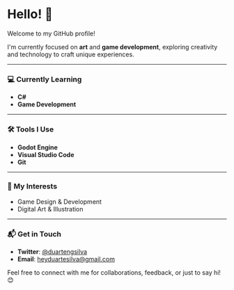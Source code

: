 # Hello! 👋  
Welcome to my GitHub profile!  

I'm currently focused on **art** and **game development**, exploring creativity and technology to craft unique experiences.  

---

### 💻 Currently Learning  
- **C#**
- **Game Development**

---

### 🛠️ Tools I Use  
- **Godot Engine**
- **Visual Studio Code**
- **Git**

---

### 🌟 My Interests  
- Game Design & Development
- Digital Art & Illustration

---

### 📬 Get in Touch  
- **Twitter**: [@duartengsilva](https://twitter.com/duartengsilva)  
- **Email**: heyduartesilva@gmail.com  

Feel free to connect with me for collaborations, feedback, or just to say hi! 😊
